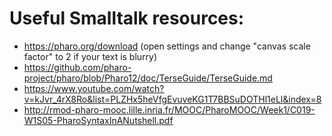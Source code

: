 # Useful Smalltalk resources:
- https://pharo.org/download (open settings and change "canvas scale factor" to 2 if your text is blurry)
- https://github.com/pharo-project/pharo/blob/Pharo12/doc/TerseGuide/TerseGuide.md
- https://www.youtube.com/watch?v=kJvr_4rX8Ro&list=PLZHx5heVfgEvuveKG1T7BBSuDOTHl1eLl&index=8
- http://rmod-pharo-mooc.lille.inria.fr/MOOC/PharoMOOC/Week1/C019-W1S05-PharoSyntaxInANutshell.pdf
